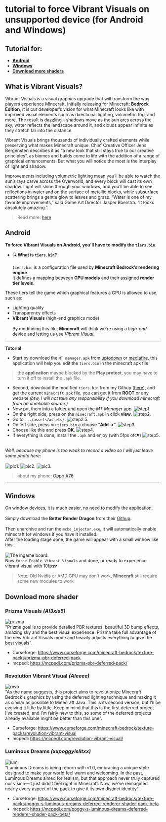 # tutorial to force Vibrant Visuals on unsupported device (for Android and Windows)
## Tutorial for:
- **[Android](https://github.com/Iz-HaruVN/force-Vibrant-Visuals-for-unsupported-device/tree/main?tab=readme-ov-file#android)**
- **[Windows](https://github.com/Iz-HaruVN/force-Vibrant-Visuals-for-unsupported-device/tree/main?tab=readme-ov-file#windows)**
- **[Download more shaders](https://github.com/Iz-HaruVN/force-Vibrant-Visuals-for-unsupported-device?tab=readme-ov-file#download-more-shader)**
## **What is Vibrant Visuals?**
Vibrant Visuals is a visual graphics upgrade that will transform the way players experience Minecraft. Initially releasing for Minecraft: **Bedrock Edition**, it is our developer’s vision for what Minecraft looks like with improved visual elements such as directional lighting, volumetric fog, and more. The result is dazzling – shadows move as the sun arcs across the sky, water reflects the landscape around it, and clouds appear infinite as they stretch far into the distance. 

Vibrant Visuals brings thousands of individually crafted elements while preserving what makes Minecraft unique. Chief Creative Officer Jens Bergensten describes it as “a new look that still stays true to our creative principles”, as biomes and builds come to life with the addition of a range of graphical enhancements. But what you will notice the most is the interplay of light and shadow. 

Improvements including volumetric lighting mean you’ll be able to watch the sun’s rays carve across the Overworld, and every block will cast its own shadow. Light will shine through your windows, and you’ll be able to see reflections in water and on the surface of metallic blocks, while subsurface scattering brings a gentle glow to leaves and grass. “Water is one of my favorite improvements,” said Game Art Director Jasper Boerstra. “It looks absolutely amazing.”.
> Read more: [here](https://www.minecraft.net/en-us/article/minecraft-vibrant-visuals)
## Android
**To force Vibrant Visuals on Android, you'll have to modify the `tiers.bin`.**
- **🔍 What is `tiers.bin`?**\
 \
`tiers.bin` is a configuration file used by **Minecraft Bedrock’s rendering engine**.  
It defines a mapping between **GPU models** and their assigned **render tier levels**.  

These tiers tell the game which graphical features a GPU is allowed to use, such as:
- Lighting quality  
- Transparency effects  
- **Vibrant Visuals** (high-end graphics mode)\
 \
By modifiding this file, **Minecraft** will think we're using a *high-end* device and letting us use *Vibrant Visual*.
---
**Tutorial**
- Start by download the `MT manager.apk` from [uptodown](https://mt-manager.en.uptodown.com/android) or [mediafire](https://www.mediafire.com/file/2h6p0ep9hkaxxcs/mt-manager-2-19-0.apk/file), this application will help you edit the `tiers.bin` in the minecraft apk file.
> the **application** maybe blocked by the **Play protect**, you may have to turn it off to install the `.apk` file.
- Second, download the modified `tiers.bin` from my Githup ([here](https://github.com/Iz-HaruVN/force-Vibrant-Visuals-for-unsupported-device/blob/main/android/force%20vibrant%20visual/tiers.bin)), and get the current `minecraft.apk` file, you can get it from **ROOT** or any website *(btw, I will not take any responsibility if you download minecraft from an unreliable source.)*
- Now put them into a folder and open the *MT Manager* app.
![step1.](https://github.com/Iz-HaruVN/force-Vibrant-Visuals-for-unsupported-device/blob/main/assets/1.jpg)
- On the right side, press on the `minecraft.apk` in click **view**.
![step2.](https://github.com/Iz-HaruVN/force-Vibrant-Visuals-for-unsupported-device/blob/main/assets/2.jpg)
- Go to `.../assets/assets/`.
![step2.5.](https://github.com/Iz-HaruVN/force-Vibrant-Visuals-for-unsupported-device/blob/main/assets/2.5.jpg)
- On left side, press on `tiers.bin` a choose "**Add ->**".
![step3.](https://github.com/Iz-HaruVN/force-Vibrant-Visuals-for-unsupported-device/blob/main/assets/3.jpg)
- Choose like this and press **OK**.
![step4.](https://github.com/Iz-HaruVN/force-Vibrant-Visuals-for-unsupported-device/blob/main/assets/4.jpg)
- If everything is done, install the `.apk` and enjoy (with 5fps ofc💔)
![step5.](https://github.com/Iz-HaruVN/force-Vibrant-Visuals-for-unsupported-device/blob/main/assets/5.jpg)

 \
 *Well, because my phone is too weak to record a video so I will just leave some photo here:*\
  \
 ![pic1.](https://github.com/Iz-HaruVN/force-Vibrant-Visuals-for-unsupported-device/blob/main/assets/Screenshot_2025-09-13-20-13-45-66_2cbc9fd271adfa2ebd7600c42501803f.jpg)
 ![pic2.](https://github.com/Iz-HaruVN/force-Vibrant-Visuals-for-unsupported-device/blob/main/assets/Screenshot_2025-09-15-16-19-51-13_2cbc9fd271adfa2ebd7600c42501803f.jpg)
 ![pic3.](https://github.com/Iz-HaruVN/force-Vibrant-Visuals-for-unsupported-device/blob/main/assets/Screenshot_2025-09-15-16-30-19-98_2cbc9fd271adfa2ebd7600c42501803f.jpg)

> about my phone: [Oppo A76](https://www.oppo.com/en/smartphones/series-a/a76/specs/)
---
## Windows
On window devices, it is much easier, no need to modify the application.\
 \
Simply download the **Better Render Dragon** from their [Githup](https://github.com/QYCottage/BetterRenderDragon).\
 \
Then unarchive and run the `mcbe_injector.exe`, it will automatically enable minecraft for windows if you have it installed.\
After the loading stage done, the game will appear with a small winhow like this:\
 \
![The ingame board.](https://github.com/Iz-HaruVN/force-Vibrant-Visuals-for-unsupported-device/blob/main/assets/brd.png)\
Now `force Enable Vibrant Visuals` and done, ur ready to experience vibrant visual with 10fps💔
> Note: Old Nvidia or AMD GPU may don't work, **Minecraft** still require some new modules to work
## Download more shader
### Prizma Visuals *(Al3xis5)*
![prizma](https://github.com/Iz-HaruVN/force-Vibrant-Visuals-for-unsupported-device/blob/main/assets/prizma.png)\
"Prizma goal is to provide detailed PBR textures, beautiful 3D bump effects, amazing sky and the best visual experience. Prizma take full advantage of the new Vibrant Visuals mode and heavily adjusts everything to give the best visuals".
- Curseforge: https://www.curseforge.com/minecraft-bedrock/texture-packs/prizma-pbr-deferred-pack
- mcpedl: https://mcpedl.com/prizma-pbr-deferred-pack/
### Revolution Vibrant Visual *(Aleeee)*
![revo](https://github.com/Iz-HaruVN/force-Vibrant-Visuals-for-unsupported-device/blob/main/assets/revo.png)\
"As the name suggests, this project aims to revolutionize Minecraft Bedrock's graphics by using the deferred lighting technique and making it as similar as possible to Minecraft Java. This is its second version, but I'll be evolving it little by little. Keep in mind that this is the first deferred project I've created, and I'm fairly new to this, so some of the deferred projects already available might be better than this one".
- Curseforge: https://www.curseforge.com/minecraft-bedrock/texture-packs/revolution-vibrant-visual
- mcpedl: https://mcpedl.com/revolution-vibrant-visual/
### Luminous Dreams *(xxpoggyislitxx)*
![lumi](https://github.com/Iz-HaruVN/force-Vibrant-Visuals-for-unsupported-device/blob/main/assets/lumi.png)\
"Luminous Dreams is being reborn with v1.0, embracing a unique style designed to make your world feel warm and welcoming. In the past, Luminous Dreams aimed for realism, but that approach never truly captured our vision—it just didn’t feel right in Minecraft. Now, we’ve reimagined nearly every aspect of the pack to give it its own distinct identity".
- Curseforge: https://www.curseforge.com/minecraft-bedrock/texture-packs/poggy-s-luminous-dreams-deferred-renderer-shader-pack-beta
- mcpedl: https://mcpedl.com/poggy-s-luminous-dreams-deferred-renderer-shader-pack-beta/
